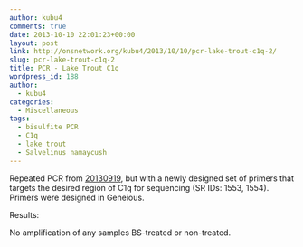 ```yaml
---
author: kubu4
comments: true
date: 2013-10-10 22:01:23+00:00
layout: post
link: http://onsnetwork.org/kubu4/2013/10/10/pcr-lake-trout-c1q-2/
slug: pcr-lake-trout-c1q-2
title: PCR - Lake Trout C1q
wordpress_id: 188
author:
  - kubu4
categories:
  - Miscellaneous
tags:
  - bisulfite PCR
  - C1q
  - lake trout
  - Salvelinus namaycush
---
```


Repeated PCR from [20130919](/Sam%27s+Working+Notebook+July+-+December+2013#sjw20130919), but with a newly designed set of primers that targets the desired region of C1q for sequencing (SR IDs: 1553, 1554). Primers were designed in Geneious.

Results:

No amplification of any samples BS-treated or non-treated.
